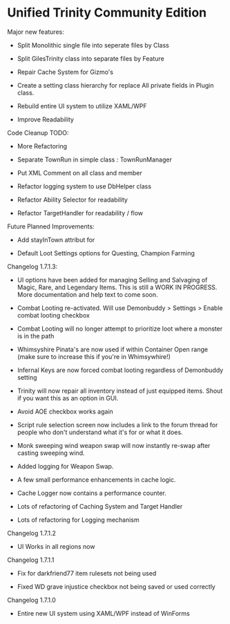 ﻿Unified Trinity Community Edition
=================================

Major new features: 

* Split Monolithic single file into seperate files by Class

* Split GilesTrinity class into separate files by Feature

* Repair Cache System for Gizmo's

* Create a setting class hierarchy for replace All private fields in Plugin class.

* Rebuild entire UI system to utilize XAML/WPF

* Improve Readability



Code Cleanup TODO: 

* More Refactoring

* Separate TownRun in simple class : TownRunManager

* Put XML Comment on all class and member

* Refactor logging system to use DbHelper class

* Refactor Ability Selector for readability

* Refactor TargetHandler for readability / flow


Future Planned Improvements: 

* Add stayInTown attribut for <TrinityTownRun /> 

* Default Loot Settings options for Questing, Champion Farming





Changelog 1.7.1.3:

* UI options have been added for managing Selling and Salvaging of Magic, Rare, and Legendary Items. This is still a WORK IN PROGRESS. More documentation and help text to come soon.

* Combat Looting re-activated. Will use Demonbuddy > Settings > Enable combat looting checkbox

* Combat Looting will no longer attempt to prioritize loot where a monster is in the path

* Whimsyshire Pinata's are now used if within Container Open range (make sure to increase this if you're in Whimsywhire!)

* Infernal Keys are now forced combat looting regardless of Demonbuddy setting

* Trinity will now repair all inventory instead of just equipped items. Shout if you want this as an option in GUI.

* Avoid AOE checkbox works again

* Script rule selection screen now includes a link to the forum thread for people who don't understand what it's for or what it does.

* Monk sweeping wind weapon swap will now instantly re-swap after casting sweeping wind.

* Added logging for Weapon Swap.

* A few small performance enhancements in cache logic.

* Cache Logger now contains a performance counter.

* Lots of refactoring of Caching System and Target Handler

* Lots of refactoring for Logging mechanism



Changelog 1.7.1.2

* UI Works in all regions now



Changelog 1.7.1.1

* Fix for darkfriend77 item rulesets not being used

* Fixed WD grave injustice checkbox not being saved or used correctly



Changelog 1.7.1.0

* Entire new UI system using XAML/WPF instead of WinForms





